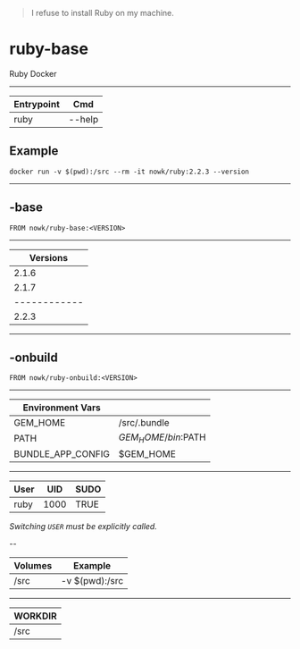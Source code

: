 > I refuse to install Ruby on my machine.

# ruby-base

Ruby Docker

---

| Entrypoint | Cmd    |
| ---------- | ------ |
| ruby       | --help |

## Example

    docker run -v $(pwd):/src --rm -it nowk/ruby:2.2.3 --version


---

## -base

    FROM nowk/ruby-base:<VERSION>

---

| Versions     |
| ------------ |
| 2.1.6        |
| 2.1.7        |
| ------------ |
| 2.2.3        |


---

## -onbuild

    FROM nowk/ruby-onbuild:<VERSION>

---

| Environment Vars  |                     |
| ----------------- | ------------------- |
| GEM_HOME          | /src/.bundle        |
| PATH              | $GEM_HOME/bin:$PATH |
| BUNDLE_APP_CONFIG | $GEM_HOME           |

---

| User | UID  | SUDO |
| ---- | ---- | ---- |
| ruby | 1000 | TRUE |

*Switching `USER` must be explicitly called.*

--

| Volumes | Example        |
| ------- | -------------- |
| /src    | -v $(pwd):/src |

---

| WORKDIR |
| ------- |
| /src    |


